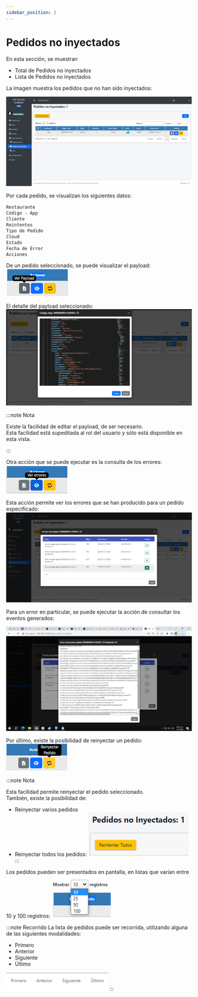 ```yaml
---
sidebar_position: 2
---
```


# Pedidos no inyectados

En esta sección, se muestran 
- Total de Pedidos no inyectados      
- Lista de Pedidos no inyectados

La imagen muestra los pedidos que no han sido inyectados:    

![Front-end-Domicilio-Pedidos-no-inyectados](/img/Domicilio-Frontend-Logs-Domicilio-Pedidos-no-inyectados.png)

Por cada pedido, se visualizan los siguientes datos:
```
Restaurante	
Código - App	
Cliente	
Reintentos	
Tipo de Pedido	
Cloud	
Estado	
Fecha de Error	
Acciones
```
De un pedido seleccionado, se puede visualizar el payload: 
![Front-end-Domicilio-Pedidos-no-inyectados](/img/Domicilio-Frontend-Logs-Domicilio-Pedidos-no-inyectados-Payload.png)  

El detalle del payload seleccionado:
![Front-end-Domicilio-Pedidos-no-inyectados-Payload-consulta](/img/Domicilio-Frontend-Logs-Domicilio-Pedidos-no-inyectados-Payload-consulta.png)

:::note Nota

Existe la facilidad de editar el payload, de ser necesario.  
Esta facilidad está supeditada al rol del usuario y sólo está disponible en esta vista.

:::

Otra acción que se puede ejecutar es la consulta de los errores:
![Front-end-Domicilio-Pedidos-no-inyectados-Payload-consulta](/img/Domicilio-Frontend-Logs-Domicilio-Pedidos-no-inyectados-errores.png)

Esta acción permite ver los errores que se han producido para un pedido especificado:  
![Front-end-Domicilio-Pedidos-no-inyectados-Payload-consulta](/img/Domicilio-Frontend-Logs-Domicilio-Pedidos-no-inyectados-errores-detalle.png)  

Para un error en particular, se puede ejecutar la acción de consultar los eventos generados:  

![Front-end-Domicilio-Pedidos-no-inyectados-Payload-consulta](/img/Domicilio-Frontend-Logs-Domicilio-Pedidos-no-inyectados-errores-detalle-mensajes.png)  

Por último, existe la posibilidad de reinyectar un pedido:
![Front-end-Domicilio-Pedidos-no-inyectados-Payload-consulta](/img/Domicilio-Frontend-Logs-Domicilio-Pedidos-no-inyectados-reinyectar-pedido.png)

:::note Nota

Esta facilidad permite reinyectar el pedido seleccionado.  
También, existe la posibilidad de:
- Reinyectar varios pedidos
- Reinyectar todos los pedidos: ![Front-end-Domicilio-Pedidos-no-inyectados-Reinyectar-Todos](/img/Domicilio-Frontend-Logs-Domicilio-Pedidos-no-inyectados-Reinyectar-Todos.png)
:::


Los pedidos pueden ser presentados en pantalla, en listas que varían entre 10 y 100 registros:
![Front-end-Logs-Domicilio-Pedidos-encolados-presentacion](/img/Domicilio-Frontend-Logs-Domicilio-Pedidos-encolados-presentacion.png)  

:::note Recorrido
La lista de pedidos puede ser recorrida, utilizando alguna de las siguientes modalidades:
- Primero
- Anterior
- Siguiente
- Último

![Front-end-Logs-Domicilio-Pedidos-encolados-recorrido](/img/Domicilio-Frontend-Logs-Domicilio-Pedidos-encolados-recorrido.png)
:::

